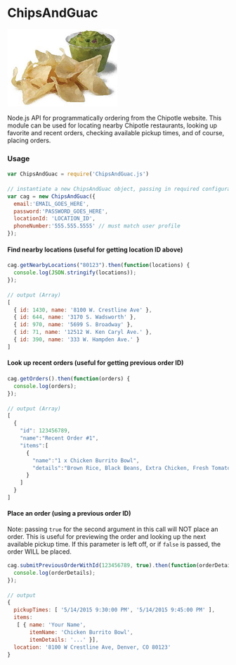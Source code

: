 # ChipsAndGuac

![](img/chipsandguac.jpg)

Node.js API for programmatically ordering from the Chipotle website. This module can be used for locating nearby Chipotle restaurants, looking up favorite and recent orders, checking available pickup times, and of course, placing orders. 

### Usage

```javascript
var ChipsAndGuac = require('ChipsAndGuac.js')

// instantiate a new ChipsAndGuac object, passing in required configuration and credentials.
var cag = new ChipsAndGuac({
  email:'EMAIL_GOES_HERE', 
  password:'PASSWORD_GOES_HERE', 
  locationId: 'LOCATION_ID', 
  phoneNumber:'555.555.5555' // must match user profile
});
```

#### Find nearby locations (useful for getting location ID above)
```javascript
cag.getNearbyLocations("80123").then(function(locations) {
  console.log(JSON.stringify(locations));
});

// output (Array)
[ 
  { id: 1430, name: '8100 W. Crestline Ave' },
  { id: 644, name: '3170 S. Wadsworth' },
  { id: 970, name: '5699 S. Broadway' },
  { id: 71, name: '12512 W. Ken Caryl Ave.' },
  { id: 390, name: '333 W. Hampden Ave.' } 
]
```

#### Look up recent orders (useful for getting previous order ID)
```javascript
cag.getOrders().then(function(orders) {
  console.log(orders);
});

// output (Array)
[
  {
    "id": 123456789,
    "name":"Recent Order #1",
    "items":[
      {
        "name":"1 x Chicken Burrito Bowl",
        "details":"Brown Rice, Black Beans, Extra Chicken, Fresh Tomato Salsa, Tomatillo-Red Chili Salsa, Cheese"
      }
    ]
  }
]
```

#### Place an order (using a previous order ID)
Note: passing `true` for the second argument in this call will NOT place an order. This is useful for previewing the order and looking up the next available pickup time. If this parameter is left off, or if `false` is passed, the order WILL be placed.
```javascript
cag.submitPreviousOrderWithId(123456789, true).then(function(orderDetails) {
  console.log(orderDetails);
});

// output
{
  pickupTimes: [ '5/14/2015 9:30:00 PM', '5/14/2015 9:45:00 PM' ],
  items:
   [ { name: 'Your Name',
       itemName: 'Chicken Burrito Bowl',
       itemDetails: '...' }],
  location: '8100 W Crestline Ave, Denver, CO 80123' 
}
```

